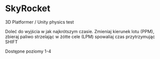 # SkyRocket
3D Platformer / Unity physics test 

Doleć do wyjścia w jak najkrótszym czasie.
Zmieniaj kierunek lotu (PPM),
zbieraj paliwo strzelając w żótte cele (LPM)
spowaliaj czas przytrzymując SHIFT

Dostępne poziomy 1-4
